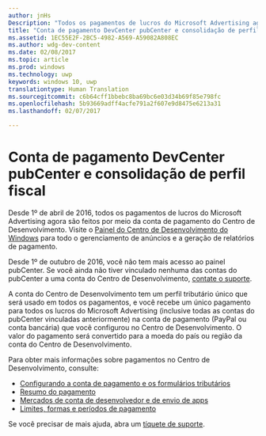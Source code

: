 ```yaml
---
author: jnHs
Description: "Todos os pagamentos de lucros do Microsoft Advertising agora são feitos por meio da conta de pagamento do Centro de Desenvolvimento."
title: "Conta de pagamento DevCenter pubCenter e consolidação de perfil fiscal"
ms.assetid: 1EC55E2F-2BC5-4982-A569-A59082A808EC
ms.author: wdg-dev-content
ms.date: 02/08/2017
ms.topic: article
ms.prod: windows
ms.technology: uwp
keywords: windows 10, uwp
translationtype: Human Translation
ms.sourcegitcommit: c6b64cff1bbebc8ba69bc6e03d34b69f85e798fc
ms.openlocfilehash: 5b93669adff4acfe791a2f607e9d8475e6213a31
ms.lasthandoff: 02/07/2017

---
```


# <a name="pubcenter-devcenter-payout-account-and-tax-profile-consolidation"></a>Conta de pagamento DevCenter pubCenter e consolidação de perfil fiscal

Desde 1º de abril de 2016, todos os pagamentos de lucros do Microsoft Advertising agora são feitos por meio da conta de pagamento do Centro de Desenvolvimento. Visite o [Painel do Centro de Desenvolvimento do Windows](https://developer.microsoft.com/dashboard/apps/overview) para todo o gerenciamento de anúncios e a geração de relatórios de pagamento. 

Desde 1º de outubro de 2016, você não tem mais acesso ao painel pubCenter. Se você ainda não tiver vinculado nenhuma das contas do pubCenter a uma conta do Centro de Desenvolvimento, [contate o suporte](http://go.microsoft.com/fwlink/p/?LinkId=393643).

A conta do Centro de Desenvolvimento tem um perfil tributário único que será usado em todos os pagamentos, e você recebe um único pagamento para todos os lucros do Microsoft Advertising (inclusive todas as contas do pubCenter vinculadas anteriormente) na conta de pagamento (PayPal ou conta bancária) que você configurou no Centro de Desenvolvimento. O valor do pagamento será convertido para a moeda do país ou região da conta do Centro de Desenvolvimento. 

Para obter mais informações sobre pagamentos no Centro de Desenvolvimento, consulte:

- [Configurando a conta de pagamento e os formulários tributários](setting-up-your-payout-account-and-tax-forms.md)
- [Resumo do pagamento](payout-summary.md)
- [Mercados de conta de desenvolvedor e de envio de apps](account-types-locations-and-fees.md#developer-account-and-app-submission-markets)
- [Limites, formas e períodos de pagamento](payment-thresholds-methods-and-timeframes.md)

Se você precisar de mais ajuda, abra um [tíquete de suporte](http://go.microsoft.com/fwlink/p/?LinkId=733342).

 

